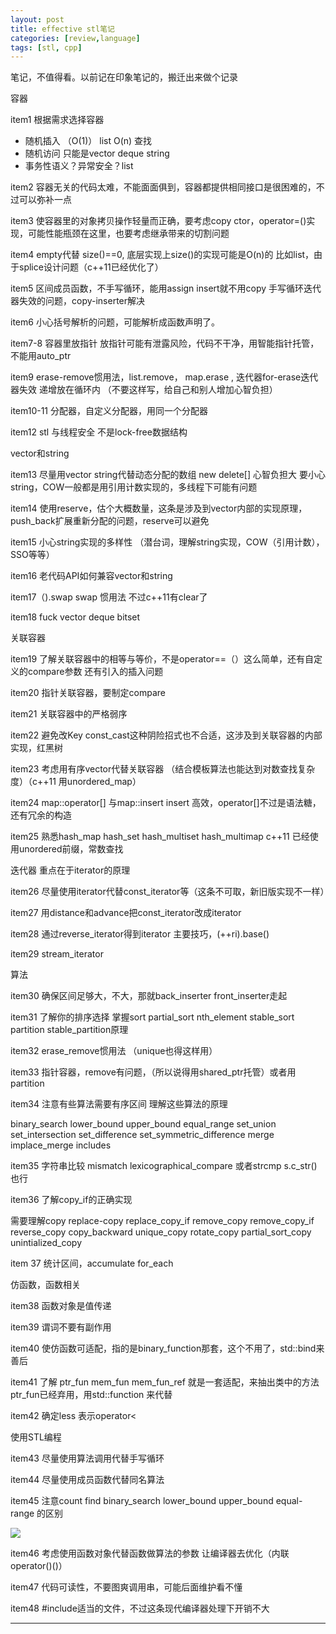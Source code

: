 ```yaml
---
layout: post
title: effective stl笔记
categories: [review,language]
tags: [stl, cpp]
---
```


笔记，不值得看。以前记在印象笔记的，搬迁出来做个记录

<!-- more -->



容器

item1 根据需求选择容器

- 随机插入 （O(1)） list O(n) 查找
- 随机访问 只能是vector deque string
- 事务性语义？异常安全？list

item2 容器无关的代码太难，不能面面俱到，容器都提供相同接口是很困难的，不过<algorithm>可以弥补一点

item3 使容器里的对象拷贝操作轻量而正确，要考虑copy ctor，operator=()实现，可能性能瓶颈在这里，也要考虑继承带来的切割问题

item4 empty代替 size()==0, 底层实现上size()的实现可能是O(n)的 比如list，由于splice设计问题（c++11已经优化了）

item5 区间成员函数，不手写循环，能用assign insert就不用copy 手写循环迭代器失效的问题，copy-inserter解决

item6 小心括号解析的问题，可能解析成函数声明了。

item7-8 容器里放指针 放指针可能有泄露风险，代码不干净，用智能指针托管，不能用auto_ptr

item9 erase-remove惯用法，list.remove， map.erase , 迭代器for-erase迭代器失效 递增放在循环内 （不要这样写，给自己和别人增加心智负担）

item10-11 分配器，自定义分配器，用同一个分配器

item12 stl 与线程安全  不是lock-free数据结构

vector和string

item13 尽量用vector string代替动态分配的数组 new delete[] 心智负担大  要小心string，COW一般都是用引用计数实现的，多线程下可能有问题

item14 使用reserve，估个大概数量，这条是涉及到vector内部的实现原理，push_back扩展重新分配的问题，reserve可以避免

item15 小心string实现的多样性 （潜台词，理解string实现，COW（引用计数），SSO等等）

item16 老代码API如何兼容vector和string 

item17（).swap swap 惯用法 不过c++11有clear了

item18 fuck vector<bool> deque<bool> bitset<N>

关联容器

item19 了解关联容器中的相等与等价，不是operator==（）这么简单，还有自定义的compare参数 还有引入的插入问题

item20 指针关联容器，要制定compare

item21 关联容器中的严格弱序

item22 避免改Key const_cast这种阴险招式也不合适，这涉及到关联容器的内部实现，红黑树

item23 考虑用有序vector代替关联容器 （结合模板算法也能达到对数查找复杂度）（c++11 用unordered_map）

item24 map::operator[] 与map::insert insert 高效，operator[]不过是语法糖，还有冗余的构造

item25 熟悉hash_map hash_set hash_multiset hash_multimap c++11 已经使用unordered前缀，常数查找

迭代器 重点在于iterator的原理

item26 尽量使用iterator代替const_iterator等（这条不可取，新旧版实现不一样）

item27 用distance和advance把const_iterator改成iterator

item28 通过reverse_iterator得到iterator 主要技巧，(++ri).base()

item29 stream_iterator

算法

item30 确保区间足够大，不大，那就back_inserter front_inserter走起

item31 了解你的排序选择 掌握sort partial_sort nth_element stable_sort partition stable_partition原理

item32 erase_remove惯用法 （unique也得这样用）

item33 指针容器，remove有问题，（所以说得用shared_ptr托管）或者用partition

item34 注意有些算法需要有序区间 理解这些算法的原理

binary_search lower_bound upper_bound equal_range set_union set_intersection set_difference set_symmetric_difference merge implace_merge includes 

item35 字符串比较 mismatch lexicographical_compare 或者strcmp s.c_str()也行

item36 了解copy_if的正确实现 

需要理解copy replace-copy replace_copy_if remove_copy remove_copy_if reverse_copy copy_backward unique_copy rotate_copy partial_sort_copy unintialized_copy

item 37 统计区间，accumulate for_each

仿函数，函数相关

item38 函数对象是值传递

item39 谓词不要有副作用

item40 使仿函数可适配，指的是binary_function那套，这个不用了，std::bind来善后

item41 了解 ptr_fun mem_fun mem_fun_ref 就是一套适配，来抽出类中的方法 ptr_fun已经弃用，用std::function 来代替

item42 确定less<T> 表示operator<

使用STL编程

item43 尽量使用算法调用代替手写循环

item44 尽量使用成员函数代替同名算法

item45 注意count find binary_search lower_bound upper_bound equal-range 的区别

<img src="https://wanghenshui.github.io/assets/lb.png">

item46 考虑使用函数对象代替函数做算法的参数 让编译器去优化（内联operator()()）

item47 代码可读性，不要图爽调用串，可能后面维护看不懂

item48 #include适当的文件，不过这条现代编译器处理下开销不大

---




